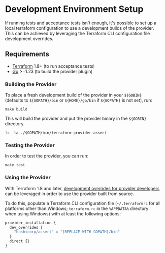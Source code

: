 # Development Environment Setup

If running tests and acceptance tests isn't enough, it's possible to set up a local terraform configuration to use a development builds of the provider. This can be achieved by leveraging the Terraform CLI configuration file development overrides.

## Requirements

- [Terraform](https://www.terraform.io/downloads.html) 1.8+ (to run acceptance tests)
- [Go](https://golang.org/doc/install) >=1.23 (to build the provider plugin)

### Building the Provider

To place a fresh development build of the provider in your `${GOBIN}` (defaults to `${GOPATH}/bin` or `${HOME}/go/bin` if `${GOPATH}` is not set), run:

```console
make build
```

This will build the provider and put the provider binary in the `${GOBIN}` directory.

```console
ls -la ./$GOPATH/bin/terraform-provider-assert
```

### Testing the Provider

In order to test the provider, you can run:

```console
make test
```

### Using the Provider

With Terraform 1.8 and later, [development overrides for provider developers](https://www.terraform.io/cli/config/config-file#development-overrides-for-provider-developers) can be leveraged in order to use the provider built from source.

To do this, populate a Terraform CLI configuration file (`~/.terraformrc` for all platforms other than Windows; `terraform.rc` in the `%APPDATA%` directory when using Windows) with at least the following options:

```terraform
provider_installation {
  dev_overrides {
    "hashicorp/assert" = "[REPLACE WITH GOPATH]/bin"
  }
  direct {}
}
```
